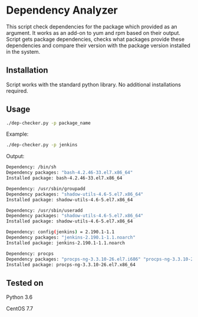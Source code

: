 # Dependency Analyzer

This script check dependencies for the package which provided as an argument. It works as an add-on 
to yum and rpm based on their output. Script gets package dependencies, checks what packages provide 
these dependencies and compare their version with the package version installed in the system.

## Installation

Script works with the standard python library. No additional installations required.

## Usage

```bash
./dep-checker.py -p package_name
```

Example:
```bash
./dep-checker.py -p jenkins
```

Output:
```bash
Dependency: /bin/sh
Dependency packages: "bash-4.2.46-33.el7.x86_64"
Installed package: bash-4.2.46-33.el7.x86_64

Dependency: /usr/sbin/groupadd
Dependency packages: "shadow-utils-4.6-5.el7.x86_64"
Installed package: shadow-utils-4.6-5.el7.x86_64

Dependency: /usr/sbin/useradd
Dependency packages: "shadow-utils-4.6-5.el7.x86_64"
Installed package: shadow-utils-4.6-5.el7.x86_64

Dependency: config(jenkins) = 2.190.1-1.1
Dependency packages: "jenkins-2.190.1-1.1.noarch"
Installed package: jenkins-2.190.1-1.1.noarch

Dependency: procps
Dependency packages: "procps-ng-3.3.10-26.el7.i686" "procps-ng-3.3.10-26.el7.x86_64" "procps-ng-3.3.10-26.el7_7.1.i686" "procps-ng-3.3.10-26.el7_7.1.x86_64"
Installed package: procps-ng-3.3.10-26.el7.x86_64
```

## Tested on

Python 3.6

CentOS 7.7